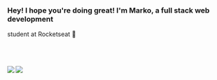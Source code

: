 ### Hey! I hope you're doing great! I'm Marko, a full stack web development
student at Rocketseat 👋

<div>
  <img
    align="left"
    src="https://github-readme-stats.vercel.app/api?username=mkclimako&show_icons=true&theme=blueberry&count_private=true"
    alt=""
  />
  <img
    src="https://github-readme-stats.vercel.app/api/top-langs/?username=mkclimako&show_icons=true&theme=blueberry&langs_count=8"
    alt=""
  />
</div>
<br>
<br>
<br>
<div>
  <a href="https://github.com/mkclimako/convoychat">
    <img
      align="center"
      src="https://github-readme-stats.vercel.app/api/pin/?username=mkclimako&repo=Pixel-Arte&theme=blueberry"
    />
  </a>

  <a href="https://github.com/mkclimako/convoychat">
    <img
      align="left"
      src="https://github-readme-stats.vercel.app/api/pin/?username=mkclimako&repo=-DE-CODIFICADOR&theme=blueberry"
    />
  </a>
</div>
